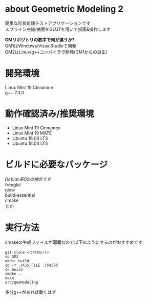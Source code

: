 # about Geometric Modeling 2
簡単な形状処理テストアプリケーションです  
スプライン曲線/曲面をGLUTを用いて描画&操作します  

__GMリポジトリの数字で何が違うか?__  
GM1はWindows/VisualStudioで開発  
GM2はLinux/g++コンパイラで開発(GM1からの派生)  

# 開発環境
Linux Mint 19 Cinnamon  
g++ 7.3.0

# 動作確認済み/推奨環境
* Linux Mint 19 Cinnamon
* Linux Mint 19 MATE
* Ubuntu 16.04 LTS
* Ubuntu 18.04 LTS

# ビルドに必要なパッケージ
_Debian系OSの場合です_  
freeglut  
glew  
build-essential  
cmake  
とか

# 実行方法
cmakeの生成ファイルが邪魔なので以下のようにするのがおすすめです  
```
git clone <これのurl>
cd GM2
mkdir build
cp -r ./KJS_FILE ./build
cd build
cmake ..
make
src/geoModeling
```
多分g++があれば動くはず
